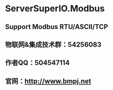 # ServerSuperIO.Modbus
## Support Modbus RTU/ASCII/TCP
## 物联网&集成技术群：54256083
## 作者QQ：504547114
## 官网：http://www.bmpj.net
